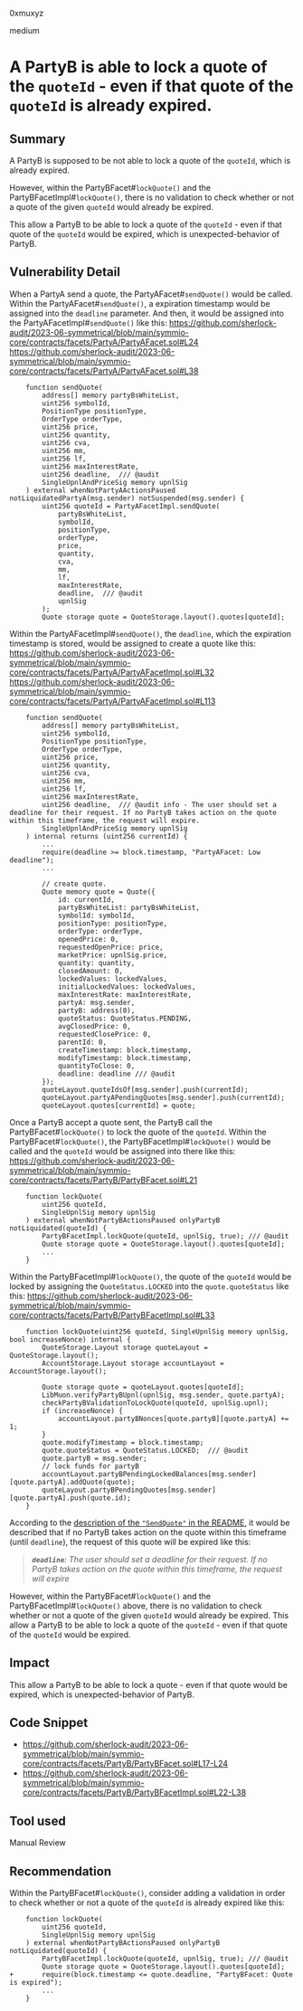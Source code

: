 0xmuxyz

medium

# A PartyB is able to lock a quote of the `quoteId` - even if that quote of the `quoteId` is already expired.

## Summary
A PartyB is supposed to be not able to lock a quote of the `quoteId`, which is already expired.

However, within the PartyBFacet#`lockQuote()` and the PartyBFacetImpl#`lockQuote()`, there is no validation to check whether or not a quote of the given `quoteId` would already be expired. 

This allow a PartyB to be able to lock a quote of the `quoteId` - even if that quote of the `quoteId` would be expired, which is unexpected-behavior of PartyB.

## Vulnerability Detail
When a PartyA send a quote, the PartyAFacet#`sendQuote()` would be called.
Within the PartyAFacet#`sendQuote()`, a expiration timestamp would be assigned into the `deadline` parameter.
And then, it would be assigned into the PartyAFacetImpl#`sendQuote()` like this:
https://github.com/sherlock-audit/2023-06-symmetrical/blob/main/symmio-core/contracts/facets/PartyA/PartyAFacet.sol#L24
https://github.com/sherlock-audit/2023-06-symmetrical/blob/main/symmio-core/contracts/facets/PartyA/PartyAFacet.sol#L38
```solidity
    function sendQuote(
        address[] memory partyBsWhiteList,
        uint256 symbolId,
        PositionType positionType,
        OrderType orderType,
        uint256 price,
        uint256 quantity,
        uint256 cva,
        uint256 mm,
        uint256 lf,
        uint256 maxInterestRate,
        uint256 deadline,  /// @audit
        SingleUpnlAndPriceSig memory upnlSig
    ) external whenNotPartyAActionsPaused notLiquidatedPartyA(msg.sender) notSuspended(msg.sender) {
        uint256 quoteId = PartyAFacetImpl.sendQuote(
            partyBsWhiteList,
            symbolId,
            positionType,
            orderType,
            price,
            quantity,
            cva,
            mm,
            lf,
            maxInterestRate,
            deadline,  /// @audit
            upnlSig
        );
        Quote storage quote = QuoteStorage.layout().quotes[quoteId];
```

Within the PartyAFacetImpl#`sendQuote()`, the `deadline`, which the expiration timestamp is stored, would be assigned to create a quote like this: 
https://github.com/sherlock-audit/2023-06-symmetrical/blob/main/symmio-core/contracts/facets/PartyA/PartyAFacetImpl.sol#L32
https://github.com/sherlock-audit/2023-06-symmetrical/blob/main/symmio-core/contracts/facets/PartyA/PartyAFacetImpl.sol#L113
```solidity
    function sendQuote(
        address[] memory partyBsWhiteList,
        uint256 symbolId,
        PositionType positionType,  
        OrderType orderType,       
        uint256 price,
        uint256 quantity, 
        uint256 cva,
        uint256 mm,
        uint256 lf,
        uint256 maxInterestRate,
        uint256 deadline,  /// @audit info - The user should set a deadline for their request. If no PartyB takes action on the quote within this timeframe, the request will expire.
        SingleUpnlAndPriceSig memory upnlSig
    ) internal returns (uint256 currentId) {
        ...
        require(deadline >= block.timestamp, "PartyAFacet: Low deadline");
        ...

        // create quote.
        Quote memory quote = Quote({
            id: currentId,
            partyBsWhiteList: partyBsWhiteList,
            symbolId: symbolId,
            positionType: positionType,
            orderType: orderType,
            openedPrice: 0,
            requestedOpenPrice: price,
            marketPrice: upnlSig.price,
            quantity: quantity,
            closedAmount: 0,
            lockedValues: lockedValues,
            initialLockedValues: lockedValues,
            maxInterestRate: maxInterestRate,
            partyA: msg.sender,
            partyB: address(0),
            quoteStatus: QuoteStatus.PENDING,
            avgClosedPrice: 0,
            requestedClosePrice: 0,
            parentId: 0,
            createTimestamp: block.timestamp,
            modifyTimestamp: block.timestamp,
            quantityToClose: 0,
            deadline: deadline /// @audit
        });
        quoteLayout.quoteIdsOf[msg.sender].push(currentId);
        quoteLayout.partyAPendingQuotes[msg.sender].push(currentId);
        quoteLayout.quotes[currentId] = quote;
```

Once a PartyB accept a quote sent, the PartyB call the PartyBFacet#`lockQuote()` to lock the quote of the `quoteId`.
Within the PartyBFacet#`lockQuote()`, the PartyBFacetImpl#`lockQuote()` would be called and the `quoteId` would be assigned into there like this:
https://github.com/sherlock-audit/2023-06-symmetrical/blob/main/symmio-core/contracts/facets/PartyB/PartyBFacet.sol#L21
```solidity
    function lockQuote(
        uint256 quoteId,
        SingleUpnlSig memory upnlSig
    ) external whenNotPartyBActionsPaused onlyPartyB notLiquidated(quoteId) {
        PartyBFacetImpl.lockQuote(quoteId, upnlSig, true); /// @audit
        Quote storage quote = QuoteStorage.layout().quotes[quoteId];
        ...
    }
```

Within the PartyBFacetImpl#`lockQuote()`, the quote of the `quoteId` would be locked by assigning the `QuoteStatus.LOCKED` into the `quote.quoteStatus` like this:
https://github.com/sherlock-audit/2023-06-symmetrical/blob/main/symmio-core/contracts/facets/PartyB/PartyBFacetImpl.sol#L33
```solidity
    function lockQuote(uint256 quoteId, SingleUpnlSig memory upnlSig, bool increaseNonce) internal {
        QuoteStorage.Layout storage quoteLayout = QuoteStorage.layout();
        AccountStorage.Layout storage accountLayout = AccountStorage.layout();

        Quote storage quote = quoteLayout.quotes[quoteId];
        LibMuon.verifyPartyBUpnl(upnlSig, msg.sender, quote.partyA);
        checkPartyBValidationToLockQuote(quoteId, upnlSig.upnl);
        if (increaseNonce) {
            accountLayout.partyBNonces[quote.partyB][quote.partyA] += 1;
        }
        quote.modifyTimestamp = block.timestamp;
        quote.quoteStatus = QuoteStatus.LOCKED;  /// @audit
        quote.partyB = msg.sender;
        // lock funds for partyB
        accountLayout.partyBPendingLockedBalances[msg.sender][quote.partyA].addQuote(quote);
        quoteLayout.partyBPendingQuotes[msg.sender][quote.partyA].push(quote.id);
    }
```

According to the [description of the `"SendQuote"` in the README](https://github.com/sherlock-audit/2023-06-symmetrical-0xmuxyz/tree/main/symmio-core#sendquote), it would be described that if no PartyB takes action on the quote within this timeframe (until `deadline`), the request of this quote will be expired like this:

> _**`deadline`**: The user should set a deadline for their request. If no PartyB takes action on the quote within this timeframe, the request will expire_

However, within the PartyBFacet#`lockQuote()` and the PartyBFacetImpl#`lockQuote()` above, there is no validation to check whether or not a quote of the given `quoteId` would already be expired. 
This allow a PartyB to be able to lock a quote of the `quoteId` - even if that quote of the `quoteId` would be expired.

## Impact
This allow a PartyB to be able to lock a quote - even if that quote would be expired, which is unexpected-behavior of PartyB.

## Code Snippet
- https://github.com/sherlock-audit/2023-06-symmetrical/blob/main/symmio-core/contracts/facets/PartyB/PartyBFacet.sol#L17-L24
- https://github.com/sherlock-audit/2023-06-symmetrical/blob/main/symmio-core/contracts/facets/PartyB/PartyBFacetImpl.sol#L22-L38

## Tool used
Manual Review

## Recommendation
Within the PartyBFacet#`lockQuote()`, consider adding a validation in order to check whether or not a quote of the `quoteId` is already expired like this:
```solidity
    function lockQuote(
        uint256 quoteId,
        SingleUpnlSig memory upnlSig
    ) external whenNotPartyBActionsPaused onlyPartyB notLiquidated(quoteId) {
        PartyBFacetImpl.lockQuote(quoteId, upnlSig, true); /// @audit
        Quote storage quote = QuoteStorage.layout().quotes[quoteId];
+       require(block.timestamp <= quote.deadline, "PartyBFacet: Quote is expired"); 
        ...
    }
```
